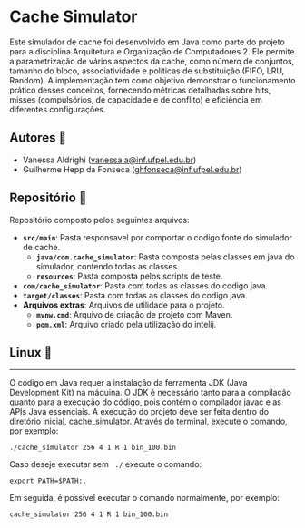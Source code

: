 # Cache Simulator
Este simulador de cache foi desenvolvido em Java como parte do projeto para a disciplina Arquitetura e Organização de Computadores 2. Ele permite a parametrização de vários aspectos da cache, como número de conjuntos, tamanho do bloco, associatividade e políticas de substituição (FIFO, LRU, Random). A implementação tem como objetivo demonstrar o funcionamento prático desses conceitos, fornecendo métricas detalhadas sobre hits, misses (compulsórios, de capacidade e de conflito) e eficiência em diferentes configurações.

## Autores :busts_in_silhouette:
- Vanessa Aldrighi ([vanessa.a@inf.ufpel.edu.br](mailto:vanessa.a@inf.ufpel.edu.br))
- Guilherme Hepp da Fonseca ([ghfonseca@inf.ufpel.edu.br](mailto:ghfonseca@inf.ufpel.edu.br))


## Repositório :file_folder:
Repositório composto pelos seguintes arquivos:
- **`src/main`**: Pasta responsavel por comportar o codigo fonte do simulador de cache.
  - **`java/com.cache_simulator`**: Pasta composta pelas classes em java do simulador, contendo todas as classes.
  - **`resources`**: Pasta composta pelos scripts de teste.
- **`com/cache_simulator`**: Pasta com todas as classes do codigo java.
- **`target/classes`**: Pasta com todas as classes do codigo java.
- **Arquivos extras**: Arquivos de utilidade para o projeto.
  - **`mvnw.cmd`**: Arquivo de criação de projeto com Maven.
  - **`pom.xml`**: Arquivo criado pela utilização do intelij.

## Linux :penguin:

*****
O código em Java requer a instalação da ferramenta JDK (Java Development Kit) na máquina. O JDK é necessário tanto para a compilação quanto para a execução do código, pois contém o compilador javac e as APIs Java essenciais.
A execução do projeto deve ser feita dentro do diretório inicial, cache_simulator.
Através do terminal, execute o comando, por exemplo:
```
./cache_simulator 256 4 1 R 1 bin_100.bin
```

Caso deseje executar sem ``` ./``` execute o comando:
```
export PATH=$PATH:.
```
Em seguida, é possivel executar o comando normalmente, por exemplo:
```
cache_simulator 256 4 1 R 1 bin_100.bin
```

